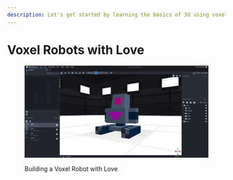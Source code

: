 ```yaml
---
description: Let's get started by learning the basics of 3d using voxels and Blockbench.
---
```


# Voxel Robots with Love

<figure><img src="../.gitbook/assets/bot.JPG" alt=""><figcaption><p>Building a Voxel Robot with Love</p></figcaption></figure>

